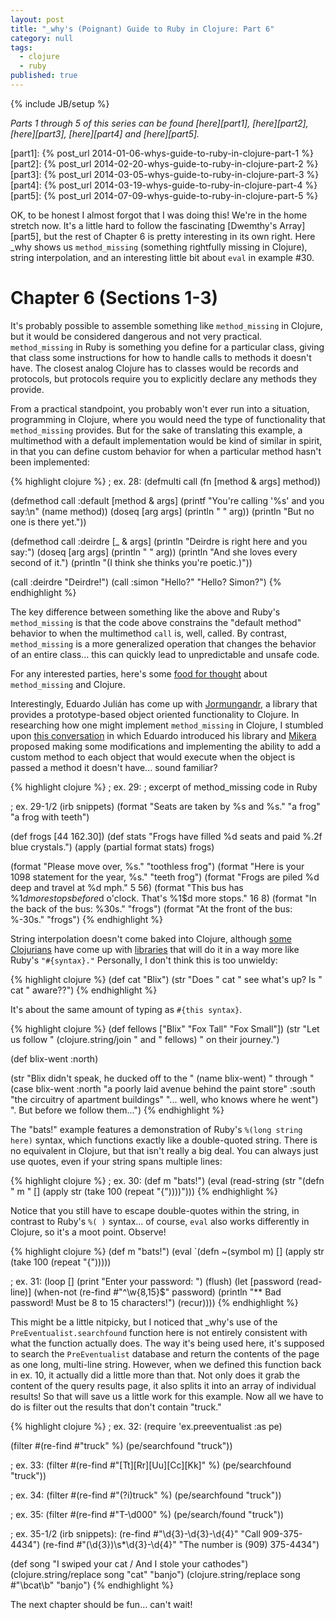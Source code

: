 ```yaml
---
layout: post
title: "_why's (Poignant) Guide to Ruby in Clojure: Part 6"
category: null
tags: 
  - clojure
  - ruby
published: true
---
```


{% include JB/setup %}

*Parts 1 through 5 of this series can be found [here][part1], [here][part2], [here][part3], [here][part4] and [here][part5].*

[part1]: {% post_url 2014-01-06-whys-guide-to-ruby-in-clojure-part-1 %}
[part2]: {% post_url 2014-02-20-whys-guide-to-ruby-in-clojure-part-2 %}
[part3]: {% post_url 2014-03-05-whys-guide-to-ruby-in-clojure-part-3 %}
[part4]: {% post_url 2014-03-19-whys-guide-to-ruby-in-clojure-part-4 %}
[part5]: {% post_url 2014-07-09-whys-guide-to-ruby-in-clojure-part-5 %}

OK, to be honest I almost forgot that I was doing this! We're in the home stretch now. It's a little hard to follow the fascinating [Dwemthy's Array][part5], but the rest of Chapter 6 is pretty interesting in its own right. Here \_why shows us `method_missing` (something rightfully missing in Clojure), string interpolation, and an interesting little bit about `eval` in example #30.

Chapter 6 (Sections 1-3)
========================

It's probably possible to assemble something like `method_missing` in Clojure, but it would be considered dangerous and not very practical. `method_missing` in Ruby is something you define for a particular class, giving that class some instructions for how to handle calls to methods it doesn't have. The closest analog Clojure has to classes would be records and protocols, but protocols require you to explicitly declare any methods they provide.

From a practical standpoint, you probably won't ever run into a situation, programming in Clojure, where you would need the type of functionality that `method_missing` provides. But for the sake of translating this example, a multimethod with a default implementation would be kind of similar in spirit, in that you can define custom behavior for when a particular method hasn't been implemented:

{% highlight clojure %}
; ex. 28:
(defmulti call (fn [method & args] method))
 
(defmethod call :default [method & args]
  (printf "You're calling '%s' and you say:\n" (name method))
  (doseq [arg args] (println " " arg))
  (println "But no one is there yet."))
 
(defmethod call :deirdre [_ & args]
  (println "Deirdre is right here and you say:")
  (doseq [arg args] (println " " arg))
  (println "And she loves every second of it.")
  (println "(I think she thinks you're poetic.)"))
 
(call :deirdre "Deirdre!")
(call :simon "Hello?" "Hello? Simon?")
{% endhighlight %}

The key difference between something like the above and Ruby's `method_missing` is that the code above constrains the "default method" behavior to when the multimethod `call` is, well, called. By contrast, `method_missing` is a more generalized operation that changes the behavior of an entire class... this can quickly lead to unpredictable and unsafe code.

For any interested parties, here's some [food for thought][so-mm] about `method_missing` and Clojure.

[so-mm]: http://stackoverflow.com/questions/7295016/clojure-method-missing

Interestingly, Eduardo Julián has come up with [Jormungandr][jorm], a library that provides a prototype-based object oriented functionality to Clojure. In researching how one might implement `method_missing` in Clojure, I stumbled upon [this conversation][grokbase] in which Eduardo introduced his library and [Mikera][mikera] proposed making some modifications and implementing the ability to add a custom method to each object that would execute when the object is passed a method it doesn't have... sound familiar?

[jorm]: https://github.com/eduardoejp/jormungandr
[mikera]: https://github.com/mikera
[grokbase]: http://grokbase.com/t/gg/clojure/132ajp0f6a/jormungandr-prototype-based-oo-on-top-of-functions

{% highlight clojure %}
; ex. 29:
; excerpt of method_missing code in Ruby

; ex. 29-1/2 (irb snippets)
(format "Seats are taken by %s and %s." "a frog" "a frog with teeth")

(def frogs [44 162.30])
(def stats "Frogs have filled %d seats and paid %.2f blue crystals.")
(apply (partial format stats) frogs)

(format "Please move over, %s." "toothless frog")
(format "Here is your 1098 statement for the year, %s." "teeth frog")
(format "Frogs are piled %d deep and travel at %d mph." 5 56)
(format "This bus has %1$d more stops before %2$d o'clock.
         That's %1$d more stops." 16 8)
(format "In the back of the bus: %30s." "frogs")
(format "At the front of the bus: %-30s." "frogs")
{% endhighlight %}

String interpolation doesn't come baked into Clojure, although [some Clojurians][strint-1] have come up with [libraries][strint-2] that will do it in a way more like Ruby's `"#{syntax}."` Personally, I don't think this is too unwieldy:

[strint-1]: http://cemerick.com/2009/12/04/string-interpolation-in-clojure
[strint-2]: http://clojure.github.io/core.incubator/clojure.core.strint-api.html

{% highlight clojure %}
(def cat "Blix")
(str "Does " cat " see what's up?  Is " cat " aware??")
{% endhighlight %}

It's about the same amount of typing as `#{this syntax}`.

{% highlight clojure %}
(def fellows ["Blix" "Fox Tall" "Fox Small"])
(str "Let us follow "
     (clojure.string/join " and " fellows)
     " on their journey.")

(def blix-went :north)

(str "Blix didn't speak, he ducked off to the " (name blix-went) " through "
     (case blix-went
       :north "a poorly laid avenue behind the paint store"
       :south "the circuitry of apartment buildings"
       "... well, who knows where he went")
     ". But before we follow them...")
{% endhighlight %}

The "bats!" example features a demonstration of Ruby's `%(long string here)` syntax, which functions exactly like a double-quoted string. There is no equivalent in Clojure, but that isn't really a big deal. You can always just use quotes, even if your string spans multiple lines:

{% highlight clojure %}
; ex. 30:
(def m "bats!")
(eval (read-string (str
  "(defn " m " []
     (apply str (take 100 (repeat \"{\"))))")))
{% endhighlight %}

Notice that you still have to escape double-quotes within the string, in contrast to Ruby's `%( )` syntax... of course, `eval` also works differently in Clojure, so it's a moot point. Observe!

{% highlight clojure %}
(def m "bats!")
(eval
  `(defn ~(symbol m) []
     (apply str (take 100 (repeat "{")))))

; ex. 31:
(loop []
  (print "Enter your password: ")
  (flush)
  (let [password (read-line)]
    (when-not (re-find #"^\w{8,15}$" password)
      (println "** Bad password! Must be 8 to 15 characters!")
      (recur))))
{% endhighlight %}

This might be a little nitpicky, but I noticed that \_why's use of the `PreEventualist.searchfound` function here is not entirely consistent with what the function actually does. The way it's being used here, it's supposed to search the `PreEventualist` database and return the contents of the page as one long, multi-line string. However, when we defined this function back in ex. 10, it actually did a little more than that. Not only does it grab the content of the query results page, it also splits it into an array of individual results! So that will save us a little work for this example. Now all we have to do is filter out the results that don't contain "truck."

{% highlight clojure %}
; ex. 32:
(require 'ex.preeventualist :as pe)

(filter #(re-find #"truck" %) (pe/searchfound "truck"))

; ex. 33:
(filter #(re-find #"[Tt][Rr][Uu][Cc][Kk]" %) (pe/searchfound "truck"))

; ex. 34:
(filter #(re-find #"(?i)truck" %) (pe/searchfound "truck"))

; ex. 35:
(filter #(re-find #"T-\d000" %) (pe/search/found "truck"))

; ex. 35-1/2 (irb snippets):
(re-find #"\d{3}-\d{3}-\d{4}" "Call 909-375-4434")
(re-find #"\(\d{3}\)\s*\d{3}-\d{4}" "The number is (909) 375-4434")

(def song "I swiped your cat / And I stole your cathodes")
(clojure.string/replace song "cat" "banjo")
(clojure.string/replace song #"\bcat\b" "banjo")
{% endhighlight %}

The next chapter should be fun... can't wait!
